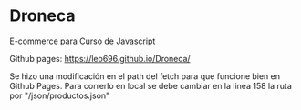 # Droneca
E-commerce para Curso de Javascript

Github pages: https://leo696.github.io/Droneca/

Se hizo una modificación en el path del fetch para que funcione bien en Github Pages.
Para correrlo en local se debe cambiar en la linea 158 la ruta por "/json/productos.json"
